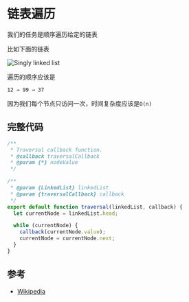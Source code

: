 # 链表遍历

我们的任务是顺序遍历给定的链表

比如下面的链表

![Singly linked list](https://upload.wikimedia.org/wikipedia/commons/6/6d/Singly-linked-list.svg)

遍历的顺序应该是

```text
12 → 99 → 37
```

因为我们每个节点只访问一次，时间复杂度应该是`O(n)`


## 完整代码

```js
/**
 * Traversal callback function.
 * @callback traversalCallback
 * @param {*} nodeValue
 */

/**
 * @param {LinkedList} linkedList
 * @param {traversalCallback} callback
 */
export default function traversal(linkedList, callback) {
  let currentNode = linkedList.head;

  while (currentNode) {
    callback(currentNode.value);
    currentNode = currentNode.next;
  }
}
```

## 参考

- [Wikipedia](https://zh.wikipedia.org/wiki/%E9%93%BE%E8%A1%A8)